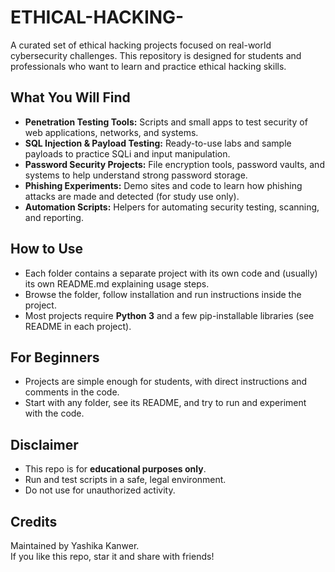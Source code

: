 # ETHICAL-HACKING-

A curated set of ethical hacking projects focused on real-world cybersecurity challenges. This repository is designed for students and professionals who want to learn and practice ethical hacking skills.

## What You Will Find

- **Penetration Testing Tools:** Scripts and small apps to test security of web applications, networks, and systems.
- **SQL Injection & Payload Testing:** Ready-to-use labs and sample payloads to practice SQLi and input manipulation.
- **Password Security Projects:** File encryption tools, password vaults, and systems to help understand strong password storage.
- **Phishing Experiments:** Demo sites and code to learn how phishing attacks are made and detected (for study use only).
- **Automation Scripts:** Helpers for automating security testing, scanning, and reporting.

## How to Use

- Each folder contains a separate project with its own code and (usually) its own README.md explaining usage steps.
- Browse the folder, follow installation and run instructions inside the project.
- Most projects require **Python 3** and a few pip-installable libraries (see README in each project).

## For Beginners

- Projects are simple enough for students, with direct instructions and comments in the code.
- Start with any folder, see its README, and try to run and experiment with the code.

## Disclaimer

- This repo is for **educational purposes only**.
- Run and test scripts in a safe, legal environment.
- Do not use for unauthorized activity.

## Credits

Maintained by Yashika Kanwer.  
If you like this repo, star it and share with friends!

